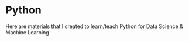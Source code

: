 # Python
Here are materials that I created to learn/teach Python for Data Science &amp; Machine Learning
